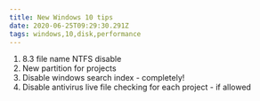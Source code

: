 ```yaml
---
title: New Windows 10 tips
date: 2020-06-25T09:29:30.291Z
tags: windows,10,disk,performance
---
```

1. 8.3 file name NTFS disable
2. New partition for projects
3. Disable windows search index - completely!
4. Disable antivirus live file checking for each project - if allowed